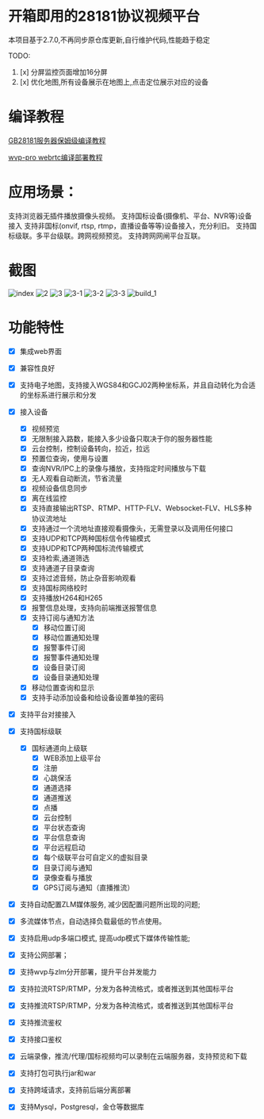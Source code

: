 
# 开箱即用的28181协议视频平台
本项目基于2.7.0,不再同步原仓库更新,自行维护代码,性能趋于稳定
  
TODO:
1. [x] 分屏监控页面增加16分屏
2. [x] 优化地图,所有设备展示在地图上,点击定位展示对应的设备

# 编译教程
[GB28181服务器保姆级编译教程](https://mp.weixin.qq.com/s?__biz=MzkwNzIxMTExNQ==&mid=2247483882&idx=1&sn=8bb6b3e26eab3bccb43eab48cf331294)   

[wvp-pro webrtc编译部署教程](https://mp.weixin.qq.com/s?__biz=MzkwNzIxMTExNQ==&mid=2247484101&idx=1&sn=7c3ebdb021e03af50061db41ce00d76c)

# 应用场景：
支持浏览器无插件播放摄像头视频。
支持国标设备(摄像机、平台、NVR等)设备接入
支持非国标(onvif, rtsp, rtmp，直播设备等等)设备接入，充分利旧。 
支持国标级联。多平台级联。跨网视频预览。
支持跨网网闸平台互联。



# 截图
![index](doc/_media/index.png "index.png")
![2](doc/_media/2.png "2.png")
![3](doc/_media/3.png "3.png")
![3-1](doc/_media/3-1.png "3-1.png")
![3-2](doc/_media/3-2.png "3-2.png")
![3-3](doc/_media/3-3.png "3-3.png")
![build_1](https://images.gitee.com/uploads/images/2022/0304/101919_ee5b8c79_1018729.png "2022-03-04_10-13.png")

# 功能特性 
- [X] 集成web界面
- [X] 兼容性良好
- [X] 支持电子地图，支持接入WGS84和GCJ02两种坐标系，并且自动转化为合适的坐标系进行展示和分发
- [X] 接入设备
  - [X] 视频预览
  - [X] 无限制接入路数，能接入多少设备只取决于你的服务器性能
  - [X] 云台控制，控制设备转向，拉近，拉远
  - [X] 预置位查询，使用与设置
  - [X] 查询NVR/IPC上的录像与播放，支持指定时间播放与下载
  - [X] 无人观看自动断流，节省流量
  - [X] 视频设备信息同步
  - [X] 离在线监控
  - [X] 支持直接输出RTSP、RTMP、HTTP-FLV、Websocket-FLV、HLS多种协议流地址
  - [X] 支持通过一个流地址直接观看摄像头，无需登录以及调用任何接口
  - [X] 支持UDP和TCP两种国标信令传输模式
  - [X] 支持UDP和TCP两种国标流传输模式
  - [X] 支持检索,通道筛选
  - [X] 支持通道子目录查询
  - [X] 支持过滤音频，防止杂音影响观看
  - [X] 支持国标网络校时
  - [X] 支持播放H264和H265
  - [X] 报警信息处理，支持向前端推送报警信息
  - [X] 支持订阅与通知方法
    - [X] 移动位置订阅
    - [X] 移动位置通知处理
    - [X] 报警事件订阅
    - [X] 报警事件通知处理
    - [X] 设备目录订阅
    - [X] 设备目录通知处理
  -  [X] 移动位置查询和显示
  - [X] 支持手动添加设备和给设备设置单独的密码
-  [X] 支持平台对接接入
-  [X] 支持国标级联
  - [X] 国标通道向上级联
    - [X] WEB添加上级平台
    - [X] 注册
    - [X] 心跳保活
    - [X] 通道选择
    - [X] 通道推送
    - [X] 点播
    - [X] 云台控制
    - [X] 平台状态查询
    - [X] 平台信息查询
    - [X] 平台远程启动
    - [X] 每个级联平台可自定义的虚拟目录
    - [X] 目录订阅与通知
    - [X] 录像查看与播放
    - [X] GPS订阅与通知（直播推流）
- [X] 支持自动配置ZLM媒体服务, 减少因配置问题所出现的问题;  
- [X] 多流媒体节点，自动选择负载最低的节点使用。
- [X] 支持启用udp多端口模式, 提高udp模式下媒体传输性能;
- [X] 支持公网部署； 
- [X] 支持wvp与zlm分开部署，提升平台并发能力
- [X] 支持拉流RTSP/RTMP，分发为各种流格式，或者推送到其他国标平台
- [X] 支持推流RTSP/RTMP，分发为各种流格式，或者推送到其他国标平台
- [X] 支持推流鉴权
- [X] 支持接口鉴权
- [X] 云端录像，推流/代理/国标视频均可以录制在云端服务器，支持预览和下载
- [X] 支持打包可执行jar和war
- [X] 支持跨域请求，支持前后端分离部署
- [X] 支持Mysql，Postgresql，金仓等数据库




